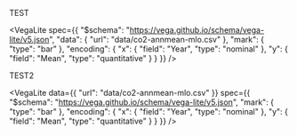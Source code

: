 TEST

<VegaLite
  spec={{
    "$schema": "https://vega.github.io/schema/vega-lite/v5.json",
    "data": {
      "url": "data/co2-annmean-mlo.csv"
    },
    "mark": {
      "type": "bar"
    },
    "encoding": {
      "x": {
        "field": "Year",
        "type": "nominal"
      },
      "y": {
        "field": "Mean",
        "type": "quantitative"
      }
    }
  }}
/>

TEST2

<VegaLite
  data={{
    "url": "data/co2-annmean-mlo.csv"
  }}
  spec={{
    "$schema": "https://vega.github.io/schema/vega-lite/v5.json",
    "mark": {
      "type": "bar"
    },
    "encoding": {
      "x": {
        "field": "Year",
        "type": "nominal"
      },
      "y": {
        "field": "Mean",
        "type": "quantitative"
      }
    }
  }}
/>
